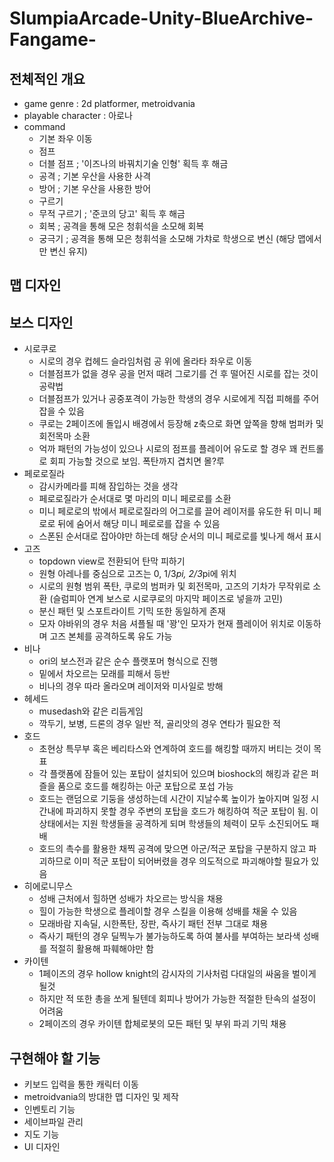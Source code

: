 # SlumpiaArcade-Unity-BlueArchive-Fangame-

## 전체적인 개요
* game genre : 2d platformer, metroidvania
* playable character : 아로나
* command
  * 기본 좌우 이동
  * 점프
  * 더블 점프 ; '이즈나의 바꿔치기술 인형' 획득 후 해금
  * 공격 ; 기본 우산을 사용한 사격
  * 방어 ; 기본 우산을 사용한 방어
  * 구르기
  * 무적 구르기 ; '준코의 당고' 획득 후 해금
  * 회복 ; 공격을 통해 모은 청휘석을 소모해 회복
  * 궁극기 ; 공격을 통해 모은 청휘석을 소모해 가챠로 학생으로 변신 (해당 맵에서만 변신 유지)

## 맵 디자인

## 보스 디자인
* 시로쿠로
  * 시로의 경우 컵헤드 슬라임처럼 공 위에 올라타 좌우로 이동
  * 더블점프가 없을 경우 공을 먼저 때려 그로기를 건 후 떨어진 시로를 잡는 것이 공략법
  * 더블점프가 있거나 공중포격이 가능한 학생의 경우 시로에게 직접 피해를 주어 잡을 수 있음
  * 쿠로는 2페이즈에 돌입시 배경에서 등장해 z축으로 화면 앞쪽을 향해 범퍼카 및 회전목마 소환
  * 억까 패턴의 가능성이 있으나 시로의 점프를 플레이어 유도로 할 경우 꽤 컨트롤로 회피 가능할 것으로 보임. 폭탄까지 겹치면 몰?루
* 페로로질라
  * 감시카메라를 피해 잠입하는 것을 생각
  * 페로로질라가 순서대로 몇 마리의 미니 페로로를 소환
  * 미니 페로로의 밖에서 페로로질라의 어그로를 끌어 레이저를 유도한 뒤 미니 페로로 뒤에 숨어서 해당 미니 페로로를 잡을 수 있음
  * 스폰된 순서대로 잡아야만 하는데 해당 순서의 미니 페로로를 빛나게 해서 표시
* 고즈
  * topdown view로 전환되어 탄막 피하기
  * 원형 아레나를 중심으로 고즈는 0, 1/3*pi, 2/3*pi에 위치
  * 시로의 원형 범위 폭탄, 쿠로의 범퍼카 및 회전목마, 고즈의 기차가 무작위로 소환 (슬럼피아 연계 보스로 시로쿠로의 마지막 페이즈로 넣을까 고민)
  * 분신 패턴 및 스포트라이트 기믹 또한 동일하게 존재
  * 모자 야바위의 경우 처음 셔플될 때 '꽝'인 모자가 현재 플레이어 위치로 이동하며 고즈 본체를 공격하도록 유도 가능
* 비나
  * ori의 보스전과 같은 순수 플랫포머 형식으로 진행
  * 밑에서 차오르는 모래를 피해서 등반
  * 비나의 경우 따라 올라오며 레이저와 미사일로 방해
* 헤세드
  * musedash와 같은 리듬게임
  * 깍두기, 보병, 드론의 경우 일반 적, 골리앗의 경우 연타가 필요한 적
* 호드
  * 초현상 특무부 혹은 베리타스와 연계하여 호드를 해킹할 때까지 버티는 것이 목표
  * 각 플랫폼에 잠들어 있는 포탑이 설치되어 있으며 bioshock의 해킹과 같은 퍼즐을 품으로 호드를 해킹하는 아군 포탑으로 포섭 가능
  * 호드는 랜덤으로 기둥을 생성하는데 시간이 지날수록 높이가 높아지며 일정 시간내에 파괴하지 못할 경우 주변의 포탑을 호드가 해킹하여 적군 포탑이 됨. 이 상태에서는 지원 학생들을 공격하게 되며 학생들의 체력이 모두 소진되어도 패배
  * 호드의 촉수를 활용한 채찍 공격에 맞으면 아군/적군 포탑을 구분하지 않고 파괴하므로 이미 적군 포탑이 되어버렸을 경우 의도적으로 파괴해야할 필요가 있음 
* 히에로니무스
  * 성배 근처에서 힐하면 성배가 차오르는 방식을 채용
  * 힐이 가능한 학생으로 플레이할 경우 스킬을 이용해 성배를 채울 수 있음
  * 모래바람 지속딜, 시한폭탄, 장판, 즉사기 패턴 전부 그대로 채용
  * 즉사기 패턴의 경우 딜찍누가 불가능하도록 하여 불사를 부여하는 보라색 성배를 적절히 활용해 파훼해야만 함 
* 카이텐
  * 1페이즈의 경우 hollow knight의 감시자의 기사처럼 다대일의 싸움을 벌이게 될것
  * 하지만 적 또한 총을 쏘게 될텐데 회피나 방어가 가능한 적절한 탄속의 설정이 어려움
  * 2페이즈의 경우 카이텐 합체로봇의 모든 패턴 및 부위 파괴 기믹 채용 

## 구현해야 할 기능
* 키보드 입력을 통한 캐릭터 이동
* metroidvania의 방대한 맵 디자인 및 제작
* 인벤토리 기능
* 세이브파일 관리
* 지도 기능
* UI 디자인
